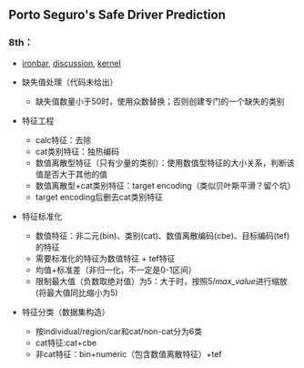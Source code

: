 ## Porto Seguro's Safe Driver Prediction
### 8th：
- [ironbar][1], [discussion][2], [kernel][3]

- 缺失值处理（代码未给出）
  - 缺失值数量小于50时，使用众数替换；否则创建专门的一个缺失的类别

- 特征工程
  - calc特征：去除
  - cat类别特征：独热编码
  - 数值离散型特征（只有少量的类别）：使用数值型特征的大小关系，判断该值是否大于其他的值
  - 数值离散型+cat类别特征：target encoding（类似贝叶斯平滑？留个坑）
  - target encoding后删去cat类别特征

- 特征标准化
  - 数值特征：非二元(bin)、类别(cat)、数值离散编码(cbe)、目标编码(tef)的特征
  - 需要标准化的特征为数值特征 + tef特征
  - 均值+标准差（非归一化，不一定是0-1区间）
  - 限制最大值（负数取绝对值）为5：大于时，按照$5/max\_value$进行缩放(将最大值同比缩小为5)

- 特征分类（数据集构造）
  - 按individual/region/car和cat/non-cat分为6类
  - cat特征:cat+cbe
  - 非cat特征：bin+numeric（包含数值离散特征）+tef


  [1]: https://www.kaggle.com/ironbar
  [2]: https://www.kaggle.com/c/porto-seguro-safe-driver-prediction/discussion/44601
  [3]: https://www.kaggle.com/ironbar/taylor-made-nn-for-0-285-plb-part-of-8/
